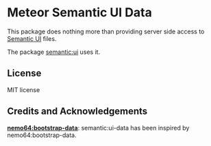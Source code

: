 Meteor Semantic UI Data
=======================

This package does nothing more than providing server side access to [Semantic UI](http://semantic-ui.com) files.

The package [semantic:ui](https://atmospherejs.com/timchurchfield/semantic-ui) uses it.

License
-------

MIT license

Credits and Acknowledgements
----------------------------

**[nemo64:bootstrap-data](https://atmospherejs.com/nemo64/bootstrap-data)**: semantic:ui-data has been inspired by nemo64:bootstrap-data.
